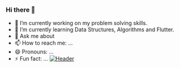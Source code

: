 ### Hi there 👋

<!--
**anirudh357/anirudh357** is a ✨ _special_ ✨ repository because its `README.md` (this file) appears on your GitHub profile.

Here are some ideas to get you started:
-->
- 🔭 I’m currently working on my problem solving skills.
- 🌱 I’m currently learning Data Structures, Algorithms and Flutter.
- 💬 Ask me about 
- 📫 How to reach me: ...
- 😄 Pronouns: ...
- ⚡ Fun fact: ...
[![Header](https://raw.githubusercontent.com/MartinHeinz/<OWNER>/<OWNER>/readme_header.png "Header")](https://some-url.dev/)
